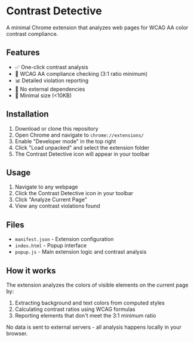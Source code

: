 # Contrast Detective

A minimal Chrome extension that analyzes web pages for WCAG AA color contrast compliance.

## Features

- ✅ One-click contrast analysis
- 🎯 WCAG AA compliance checking (3:1 ratio minimum)
- 📊 Detailed violation reporting
- 🚀 No external dependencies
- 💾 Minimal size (<10KB)

## Installation

1. Download or clone this repository
2. Open Chrome and navigate to `chrome://extensions/`
3. Enable "Developer mode" in the top right
4. Click "Load unpacked" and select the extension folder
5. The Contrast Detective icon will appear in your toolbar

## Usage

1. Navigate to any webpage
2. Click the Contrast Detective icon in your toolbar
3. Click "Analyze Current Page" 
4. View any contrast violations found

## Files

- `manifest.json` - Extension configuration
- `index.html` - Popup interface
- `popup.js` - Main extension logic and contrast analysis

## How it works

The extension analyzes the colors of visible elements on the current page by:
1. Extracting background and text colors from computed styles
2. Calculating contrast ratios using WCAG formulas
3. Reporting elements that don't meet the 3:1 minimum ratio

No data is sent to external servers - all analysis happens locally in your browser.
